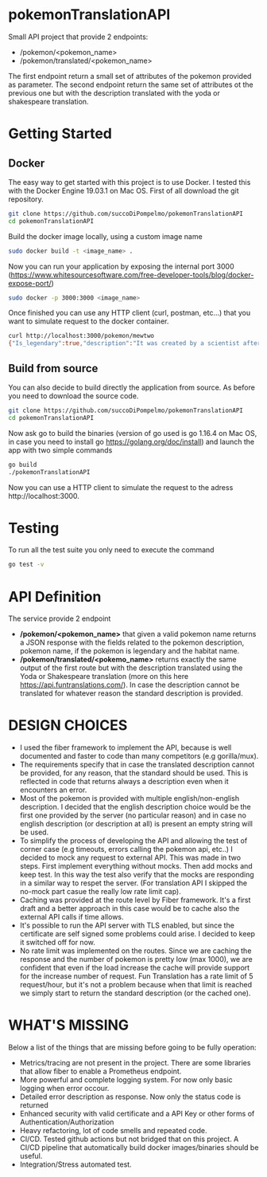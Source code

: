 # pokemonTranslationAPI

Small API project that provide 2 endpoints:

- /pokemon/<pokemon_name>
- /pokemon/translated/<pokemon_name>
  
The first endpoint return a small set of attributes of the pokemon provided as parameter.
The second endpoint return the same set of attributes ot the previous one but with the description translated with the yoda or shakespeare translation.

# Getting Started

## Docker

The easy way to get started with this project is to use Docker. I tested this with the Docker Engine 19.03.1 on Mac OS. First of all download the git repository.

```bash
git clone https://github.com/succoDiPompelmo/pokemonTranslationAPI
cd pokemonTranslationAPI
```

Build the docker image locally, using a custom image name

```bash
sudo docker build -t <image_name> .
```

Now you can run your application by exposing the internal port 3000 (https://www.whitesourcesoftware.com/free-developer-tools/blog/docker-expose-port/)

```bash
sudo docker -p 3000:3000 <image_name>
```

Once finished you can use any HTTP client (curl, postman, etc...) that you want to simulate request to the docker container.

```bash
curl http://localhost:3000/pokemon/mewtwo
{"Is_legendary":true,"description":"It was created by a scientist after years of horrific gene splicing and DNA engineering experiments.","habitat":"rare","name":"mewtwo"}
```

## Build from source

You can also decide to build directly the application from source. As before you need to download the source code.

```bash
git clone https://github.com/succoDiPompelmo/pokemonTranslationAPI
cd pokemonTranslationAPI
```

Now ask go to build the binaries (version of go used is go 1.16.4 on Mac OS, in case you need to install go https://golang.org/doc/install) and launch the app with two simple commands

```bash
go build
./pokemonTranslationAPI
```

Now you can use a HTTP client to simulate the request to the adress http://localhost:3000.

# Testing

To run all the test suite you only need to execute the command

```bash
go test -v
```

# API Definition

The service provide 2 endpoint

- **/pokemon/<pokemon_name>** that given a valid pokemon name returns a JSON response with the fields related to the pokemon description, pokemon name, if the pokemon is legendary and the habitat name.
- **/pokemon/translated/<pokemo_name>** returns exactly the same output of the first route but with the description translated using the Yoda or Shakespeare translation (more on this here https://api.funtranslations.com/). In case the description cannot be translated for whatever reason the standard description is provided.

# DESIGN CHOICES

- I used the fiber framework to implement the API, because is well documented and faster to code than many competitors (e.g gorilla/mux).
- The requirements specify that in case the translated description cannot be provided, for any reason, that the standard should be used. This is reflected in code that returns always a description even when it encounters an error.
- Most of the pokemon is provided with multiple english/non-english description. I decided that the english description choice would be the first one provided by the server (no particular reason) and in case no english description (or description at all) is present an empty string will be used.
- To simplify the process of developing the API and allowing the test of corner case (e.g timeouts, errors calling the pokemon api, etc..) I decided to mock any request to external API. This was made in two steps. First implement everything without mocks. Then add mocks and keep test. In this way the test also verify that the mocks are responding in a similar way to respet the server. (For translation API I skipped the no-mock part casue the really low rate limit cap).
- Caching was provided at the route level by Fiber framework. It's a first draft and a better approach in this case would be to cache also the external API calls if time allows.
- It's possible to run the API server with TLS enabled, but since the certificate are self signed some problems could arise. I decided to keep it switched off for now.
- No rate limit was implemented on the routes. Since we are caching the response and the number of pokemon is pretty low (max 1000), we are confident that even if the load increase the cache will provide support for the increase number of request. Fun Translation has a rate limit of 5 request/hour, but it's not a problem because when that limit is reached we simply start to return the standard description (or the cached one).

# WHAT'S MISSING

Below a list of the things that are missing before going to be fully operation:

- Metrics/tracing are not present in the project. There are some libraries that allow fiber to enable a Prometheus endpoint.
- More powerful and complete logging system. For now only basic logging when error occour.
- Detailed error description as response. Now only the status code is returned
- Enhanced security with valid certificate and a API Key or other forms of Authentication/Authorization
- Heavy refactoring, lot of code smells and repeated code.
- CI/CD. Tested github actions but not bridged that on this project. A CI/CD pipeline that automatically build docker images/binaries should be useful.
- Integration/Stress automated test.

